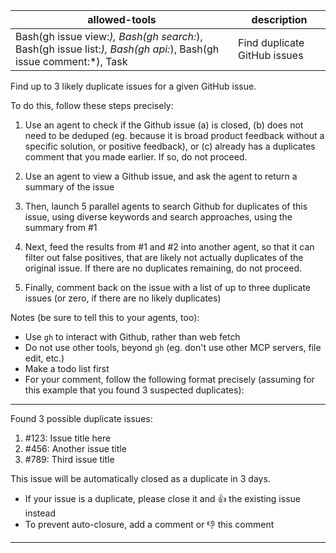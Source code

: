 | allowed-tools | description |
|--------------|-------------|
| Bash(gh issue view:*), Bash(gh search:*), Bash(gh issue list:*), Bash(gh api:*), Bash(gh issue comment:*), Task | Find duplicate GitHub issues |

Find up to 3 likely duplicate issues for a given GitHub issue.

To do this, follow these steps precisely:

1. Use an agent to check if the Github issue (a) is closed, (b) does not need to be deduped (eg. because it is broad product feedback without a specific solution, or positive feedback), or (c) already has a duplicates comment that you made earlier. If so, do not proceed.

2. Use an agent to view a Github issue, and ask the agent to return a summary of the issue

3. Then, launch 5 parallel agents to search Github for duplicates of this issue, using diverse keywords and search approaches, using the summary from #1

4. Next, feed the results from #1 and #2 into another agent, so that it can filter out false positives, that are likely not actually duplicates of the original issue. If there are no duplicates remaining, do not proceed.

5. Finally, comment back on the issue with a list of up to three duplicate issues (or zero, if there are no likely duplicates)

Notes (be sure to tell this to your agents, too):
- Use `gh` to interact with Github, rather than web fetch
- Do not use other tools, beyond `gh` (eg. don't use other MCP servers, file edit, etc.)
- Make a todo list first
- For your comment, follow the following format precisely (assuming for this example that you found 3 suspected duplicates):

---

Found 3 possible duplicate issues:
1. #123: Issue title here
2. #456: Another issue title  
3. #789: Third issue title

This issue will be automatically closed as a duplicate in 3 days.
- If your issue is a duplicate, please close it and 👍 the existing issue instead
- To prevent auto-closure, add a comment or 👎 this comment

---